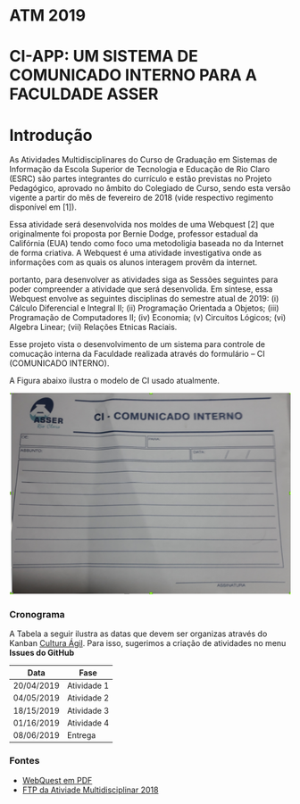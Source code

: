 
# ATM 2019



# CI-APP: UM SISTEMA DE COMUNICADO INTERNO PARA A FACULDADE ASSER

# Introdução

As Atividades Multidisciplinares do Curso de Graduação em Sistemas de Informação da Escola Superior de Tecnologia e Educação de Rio Claro (ESRC) são partes integrantes do currículo e estão previstas no Projeto Pedagógico, aprovado no âmbito do Colegiado de Curso, sendo esta versão vigente a partir do mês de fevereiro de 2018 (vide respectivo regimento disponível em [1]).
  
Essa atividade será desenvolvida nos moldes de uma Webquest [2] que originalmente foi proposta por Bernie Dodge, professor estadual da Califórnia (EUA) tendo como foco uma metodoligia baseada no da Internet de forma criativa. A Webquest é uma atividade investigativa onde as informações com as quais os alunos interagem provêm da internet.
  
portanto, para desenvolver as atividades siga as Sessões seguintes para poder compreender a atividade que será desenvolida. 
Em síntese, essa Webquest envolve as seguintes disciplinas do semestre atual de 2019: (i) Cálculo Diferencial e Integral II; (ii) Programação Orientada a Objetos; (iii) Programação de Computadores II; (iv) Economia; (v) Circuitos Lógicos; (vi) Algebra Linear; (vii) Relações Etnicas Raciais. 
  
Esse projeto vista o desenvolvimento de um sistema para controle de comucação interna da Faculdade realizada através do formulário – CI (COMUNICADO INTERNO).

A Figura abaixo ilustra o modelo de CI usado atualmente.

![CI](ci.png)

### Cronograma

A Tabela a seguir ilustra as datas que devem ser organizas através do Kanban [Cultura Ágil](https://www.culturaagil.com.br/kanban-do-inicio-ao-fim/). Para isso, sugerimos a criação de atividades no menu **Issues do GitHub**

| Data | Fase |
| ------ | ------ |
| 20/04/2019 | Atividade 1 |
| 04/05/2019 | Atividade 2 |
| 18/15/2019 | Atividade 3 |
| 01/16/2019 | Atividade 4 |
| 08/06/2019 | Entrega |


### Fontes
- [WebQuest em PDF](ATIVIDADES_MULTIDISCIPLINARES_2_2019.pdf)
- [FTP da Ativiade Multidisciplinar 2018](http://ftprc.asser.com.br/~eantonio/atm.html)
  
  
